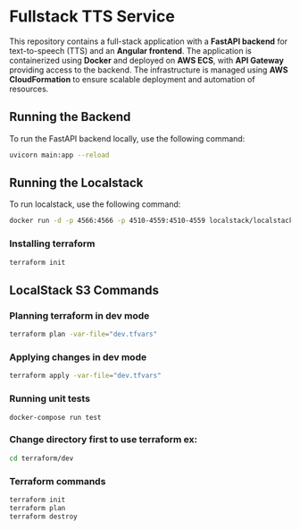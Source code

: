 # Fullstack TTS Service

This repository contains a full-stack application with a **FastAPI backend** for text-to-speech (TTS) and an **Angular frontend**. The application is containerized using **Docker** and deployed on **AWS ECS**, with **API Gateway** providing access to the backend. The infrastructure is managed using **AWS CloudFormation** to ensure scalable deployment and automation of resources.

## Running the Backend

To run the FastAPI backend locally, use the following command:

```bash
uvicorn main:app --reload
```

## Running the Localstack

To run localstack, use the following command:

```bash
docker run -d -p 4566:4566 -p 4510-4559:4510-4559 localstack/localstack
```

### Installing terraform

```bash
terraform init
```
## LocalStack S3 Commands

### Planning terraform in dev mode
```bash
terraform plan -var-file="dev.tfvars"
```

### Applying changes in dev mode
```bash
terraform apply -var-file="dev.tfvars"   
```
### Running unit tests
```
docker-compose run test
```
### Change directory first to use terraform ex:
```bash
cd terraform/dev
```

### Terraform commands
```bash
terraform init
terraform plan
terraform destroy
```
